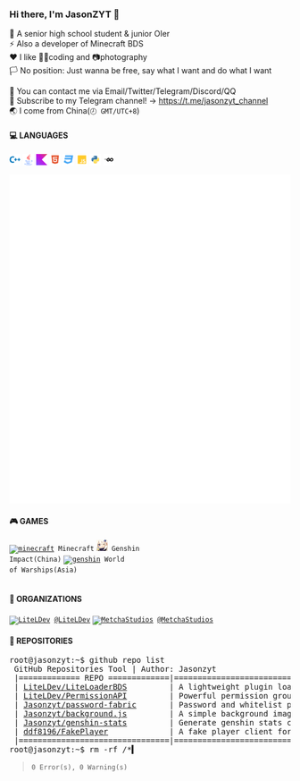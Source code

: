 ### Hi there, I'm JasonZYT 👋

🌱 A senior high school student & junior OIer  
⚡ Also a developer of Minecraft BDS  
❤️ I like 👨‍💻coding and 📷photography  
🏳️ No position: Just wanna be free, say what I want and do what I want


💬 You can contact me via Email/Twitter/Telegram/Discord/QQ   
📢 Subscribe to my Telegram channel! -> https://t.me/jasonzyt_channel  
🌏 I come from China(`🕗 GMT/UTC+8`)  

#### 💻 LANGUAGES

<!-- languages:start -->
<!-- prettier-ignore-start -->
<!-- markdownlint-disable -->
<code><img height="20" src="assets/svg/cpp.svg" alt="cpp" /></code>
<code><img height="20" src="assets/svg/java.svg" alt="java" /></code>
<code><img height="20" src="https://raw.githubusercontent.com/github/explore/80688e429a7d4ef2fca1e82350fe8e3517d3494d/topics/kotlin/kotlin.png" alt="kotlin" /></code>
<code><img height="20" src="assets/svg/html.svg" alt="html" /></code>
<code><img height="20" src="assets/svg/css.svg" alt="css" /></code>
<code><img height="20" src="assets/svg/js.svg" alt="javascript" /></code>
<code><img height="20" src="https://raw.githubusercontent.com/github/explore/80688e429a7d4ef2fca1e82350fe8e3517d3494d/topics/python/python.png" alt="python" /></code>
<code><img height="20" src="https://raw.githubusercontent.com/github/explore/80688e429a7d4ef2fca1e82350fe8e3517d3494d/topics/go/go.png" alt="go" /></code>
<!-- markdownlint-restore -->
<!-- prettier-ignore-end -->
<!-- languages:end -->

<img align="right" src="https://github.com/Jasonzyt/github-stats/blob/master/generated/languages.svg" />
<img src="https://github.com/Jasonzyt/github-stats/blob/master/generated/overview.svg" />

#### 🎮 GAMES

<!-- interested:start -->
<!-- prettier-ignore-start -->
<!-- markdownlint-disable -->
<code><a href="https://minecraft.net/"><img height="20" src="assets/img/minecraft.net.ico" alt="minecraft" /></a>&nbsp;Minecraft</code>
<code><a href="https://genshin.mihoyo.com/"><img height="20" src="assets/img/genshin-impact.png" alt="genshin" /></a>&nbsp;Genshin Impact(China)<!--&nbsp;TECH OTAKUS SAVE THE WORLD!!!--></code>
<code><a href="https://asia.wargaming.net/en/games/wows"><img height="20" src="https://cdn.cloudflare.steamstatic.com/steamcommunity/public/images/apps/552990/023b6bb5bcf82f9222d70cd38fdb18a899bd67e8.jpg" alt="genshin" /></a>&nbsp;World of Warships(Asia)<!--&nbsp;TECH OTAKUS SAVE THE WORLD!!!--></code>
<br />
<br />
<!--img width="378px" height="222px" src="https://raw.githubusercontent.com/Jasonzyt/genshin-stats/main/out.png" alt="玩原神玩的" /-->
<!-- markdownlint-restore -->
<!-- prettier-ignore-end -->
<!-- interested:end -->
  
#### 📝 ORGANIZATIONS
  
<!-- organization:start -->
<!-- prettier-ignore-start -->
<!-- markdownlint-disable -->
<code><a href="https://github.com/LiteLDev"><img height="20" src="https://avatars.githubusercontent.com/u/78095377" alt="LiteLDev" /></a>&nbsp;<a href="https://github.com/LiteLDev">@LiteLDev</a></code>
<code><a href="https://github.com/LiteLDev"><img height="20" src="https://avatars.githubusercontent.com/u/143823071" alt="MetchaStudios" /></a>&nbsp;<a href="https://github.com/MetchaStudios">@MetchaStudios</a></code>
<!-- markdownlint-restore -->
<!-- prettier-ignore-end -->
<!-- orgainization:end -->

#### 📂 REPOSITORIES

<!-- repos:start -->
<!-- prettier-ignore-start -->
<!-- markdownlint-disable -->
<!-- Key: 31, Value: 59 -->
<!-- This is a fake console XD -->
<pre>
root@jasonzyt:~$ github repo list
 GitHub Repositories Tool | Author: Jasonzyt
 |============= REPO =============|============================ DESC ============================|
 | <a href="https://github.com/LiteLDev/LiteLoaderBDS"      >LiteLDev/LiteLoaderBDS</a>         | A lightweight plugin loader for BDS                      C++ |
 | <a href="https://github.com/LiteLDev/PermissionAPI"      >LiteLDev/PermissionAPI</a>         | Powerful permission group API for LiteLoaderBDS          C++ |
 | <a href="https://github.com/Jasonzyt/password-fabric"    >Jasonzyt/password-fabric</a>       | Password and whitelist plugin for fabric servers        Java |
 | <a href="https://github.com/Jasonzyt/background.js"      >Jasonzyt/background.js</a>         | A simple background image interface for JS & CSS          JS |
 | <a href="https://github.com/Jasonzyt/genshin-stats"      >Jasonzyt/genshin-stats</a>         | Generate genshin stats card like the image above      Python |
 | <a href="https://github.com/ddf8196/FakePlayer"          >ddf8196/FakePlayer</a>             | A fake player client for Minecraft: Bedrock Edition     Java |
 |================================|==============================================================|
root@jasonzyt:~$ rm -rf /*▍
</pre>
<!-- markdownlint-restore -->
<!-- prettier-ignore-end -->
<!-- repos:end -->

> `0 Error(s), 0 Warning(s)`
